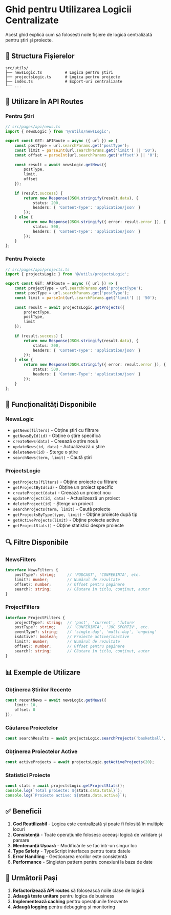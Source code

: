 # Ghid pentru Utilizarea Logicii Centralizate

Acest ghid explică cum să folosești noile fișiere de logică centralizată pentru știri și proiecte.

## 📁 Structura Fișierelor

```
src/utils/
├── newsLogic.ts          # Logica pentru știri
├── projectsLogic.ts      # Logica pentru proiecte
├── index.ts              # Export-uri centralizate
└── ...
```

## 🔧 Utilizare în API Routes

### Pentru Știri

```typescript
// src/pages/api/news.ts
import { newsLogic } from '@/utils/newsLogic';

export const GET: APIRoute = async ({ url }) => {
    const postType = url.searchParams.get('postType');
    const limit = parseInt(url.searchParams.get('limit') || '50');
    const offset = parseInt(url.searchParams.get('offset') || '0');
    
    const result = await newsLogic.getNews({
        postType,
        limit,
        offset
    });
    
    if (result.success) {
        return new Response(JSON.stringify(result.data), {
            status: 200,
            headers: { 'Content-Type': 'application/json' }
        });
    } else {
        return new Response(JSON.stringify({ error: result.error }), {
            status: 500,
            headers: { 'Content-Type': 'application/json' }
        });
    }
};
```

### Pentru Proiecte

```typescript
// src/pages/api/projects.ts
import { projectsLogic } from '@/utils/projectsLogic';

export const GET: APIRoute = async ({ url }) => {
    const projectType = url.searchParams.get('projectType');
    const postType = url.searchParams.get('postType');
    const limit = parseInt(url.searchParams.get('limit') || '50');
    
    const result = await projectsLogic.getProjects({
        projectType,
        postType,
        limit
    });
    
    if (result.success) {
        return new Response(JSON.stringify(result.data), {
            status: 200,
            headers: { 'Content-Type': 'application/json' }
        });
    } else {
        return new Response(JSON.stringify({ error: result.error }), {
            status: 500,
            headers: { 'Content-Type': 'application/json' }
        });
    }
};
```

## 🎯 Funcționalități Disponibile

### NewsLogic

- `getNews(filters)` - Obține știri cu filtrare
- `getNewsById(id)` - Obține o știre specifică
- `createNews(data)` - Creează o știre nouă
- `updateNews(id, data)` - Actualizează o știre
- `deleteNews(id)` - Șterge o știre
- `searchNews(term, limit)` - Caută știri

### ProjectsLogic

- `getProjects(filters)` - Obține proiecte cu filtrare
- `getProjectById(id)` - Obține un proiect specific
- `createProject(data)` - Creează un proiect nou
- `updateProject(id, data)` - Actualizează un proiect
- `deleteProject(id)` - Șterge un proiect
- `searchProjects(term, limit)` - Caută proiecte
- `getProjectsByType(type, limit)` - Obține proiecte după tip
- `getActiveProjects(limit)` - Obține proiecte active
- `getProjectStats()` - Obține statistici despre proiecte

## 🔍 Filtre Disponibile

### NewsFilters
```typescript
interface NewsFilters {
    postType?: string;     // 'PODCAST', 'CONFERINTA', etc.
    limit?: number;        // Numărul de rezultate
    offset?: number;       // Offset pentru paginare
    search?: string;       // Căutare în titlu, conținut, autor
}
```

### ProjectFilters
```typescript
interface ProjectFilters {
    projectType?: string;  // 'past', 'current', 'future'
    postType?: string;     // 'CONFERINTA', 'JOC SPORTIV', etc.
    eventType?: string;    // 'single-day', 'multi-day', 'ongoing'
    isActive?: boolean;    // Proiecte active/inactive
    limit?: number;        // Numărul de rezultate
    offset?: number;       // Offset pentru paginare
    search?: string;       // Căutare în titlu, conținut, autor
}
```

## 📊 Exemple de Utilizare

### Obținerea Știrilor Recente
```typescript
const recentNews = await newsLogic.getNews({
    limit: 10,
    offset: 0
});
```

### Căutarea Proiectelor
```typescript
const searchResults = await projectsLogic.searchProjects('basketball', 5);
```

### Obținerea Proiectelor Active
```typescript
const activeProjects = await projectsLogic.getActiveProjects(20);
```

### Statistici Proiecte
```typescript
const stats = await projectsLogic.getProjectStats();
console.log(`Total proiecte: ${stats.data.total}`);
console.log(`Proiecte active: ${stats.data.active}`);
```

## ✅ Beneficii

1. **Cod Reutilizabil** - Logica este centralizată și poate fi folosită în multiple locuri
2. **Consistență** - Toate operațiunile folosesc aceeași logică de validare și parsare
3. **Mentenanță Ușoară** - Modificările se fac într-un singur loc
4. **Type Safety** - TypeScript interfaces pentru toate datele
5. **Error Handling** - Gestionarea erorilor este consistentă
6. **Performance** - Singleton pattern pentru conexiuni la baza de date

## 🚀 Următorii Pași

1. **Refactorizează API routes** să folosească noile clase de logică
2. **Adaugă teste unitare** pentru logica de business
3. **Implementează caching** pentru operațiunile frecvente
4. **Adaugă logging** pentru debugging și monitoring
